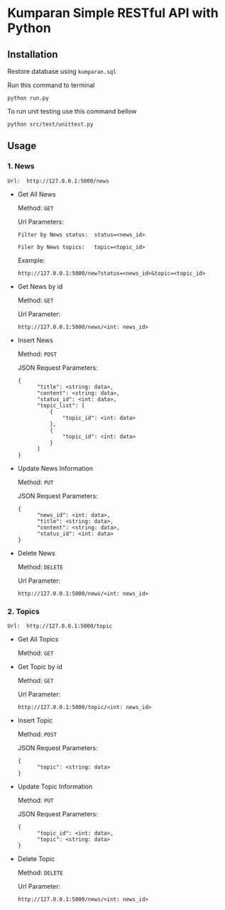 # Kumparan Simple RESTful API with Python

## Installation
Restore database using `kumparan.sql`

Run this command to terminal
```
python run.py
```
To run unit testing use this command bellow
```
python src/test/unittest.py
```
## Usage
### 1. News
    Url:  http://127.0.0.1:5000/news
  - Get All News

    Method: `GET`
    
    Url Parameters:

    ```
    Filter by News status:  status=<news_id>

    Filer by News topics:   topic=<topic_id>
    ```
    Example:
    ```
    http://127.0.0.1:5000/new?status=<news_id>&topic=<topic_id>
    ```
  - Get News by id
  
    Method: `GET`
    
    Url Parameter:
    ```
    http://127.0.0.1:5000/news/<int: news_id>
    ```
  - Insert News
    
    Method: `POST`

    JSON Request Parameters:
    ```
    {
          "title": <string: data>,
          "content": <string: data>,
          "status_id": <int: data>,
          "topic_list": [
              {
                  "topic_id": <int: data>
              },
              {
                  "topic_id": <int: data>
              }
          ]
    }
    ```
  - Update News Information

    Method: `PUT`

    JSON Request Parameters:
    ```
    {
          "news_id": <int: data>,
          "title": <string: data>,
          "content": <string: data>,
          "status_id": <int: data>
    }
    ```
  - Delete News

    Method: `DELETE`

    Url Parameter:
    ```
    http://127.0.0.1:5000/news/<int: news_id>
    ```

### 2. Topics
    Url:  http://127.0.0.1:5000/topic
  - Get All Topics

    Method: `GET`
    
  - Get Topic by id
  
    Method: `GET`
    
    Url Parameter:
    ```
    http://127.0.0.1:5000/topic/<int: news_id>
    ```

  - Insert Topic

    Method: `POST`

    JSON Request Parameters:
    ```
    {
          "topic": <string: data>
    }
    ```
  - Update Topic Information

    Method: `PUT`

    JSON Request Parameters:
    ```
    {
          "topic_id": <int: data>,
          "topic": <string: data>
    }
    ```
  - Delete Topic

    Method: `DELETE`

    Url Parameter:
    ```
    http://127.0.0.1:5000/news/<int: news_id>
    ```
